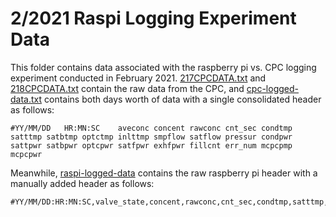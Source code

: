 # 2/2021 Raspi Logging Experiment Data
This folder contains data associated with the raspberry pi vs. CPC logging
experiment conducted in February 2021. [217CPCDATA.txt](https://github.com/airpartners/logger-data-analysis/blob/main/2-2021-raspi-logging-experiment/data/217CPCDATA.TXT)
and [218CPCDATA.txt](https://github.com/airpartners/logger-data-analysis/blob/main/2-2021-raspi-logging-experiment/data/218CPCDATA.TXT)
contain the raw data from the CPC, and [cpc-logged-data.txt](https://github.com/airpartners/logger-data-analysis/blob/main/2-2021-raspi-logging-experiment/data/raspi-logged-data.csv)
contains both days worth of data with a single consolidated header as follows:
```
#YY/MM/DD	HR:MN:SC	aveconc	concent	rawconc	cnt_sec	condtmp	satttmp	satbtmp	optctmp	inlttmp	smpflow	satflow	pressur	condpwr	sattpwr	satbpwr	optcpwr	satfpwr	exhfpwr	fillcnt	err_num	mcpcpmp	mcpcpwr
```

Meanwhile, [raspi-logged-data](https://github.com/airpartners/logger-data-analysis/blob/main/2-2021-raspi-logging-experiment/data/raspi-logged-data.csv)
contains the raw raspberry pi header with a manually added header as follows:
```
#YY/MM/DD:HR:MN:SC,valve_state,concent,rawconc,cnt_sec,condtmp,satttmp,satbtmp,optctmp,inlttmp,smpflow,satflow,pressur,condpwr,sattpwr,satbpwr,optcpwr,satfpwr,exhfpwr,fillcnt,err_num,mcpcpmp,mcpcpwr
```
